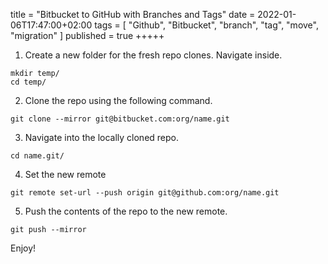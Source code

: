 title = "Bitbucket to GitHub with Branches and Tags"
date = 2022-01-06T17:47:00+02:00
tags = [
    "Github",
    "Bitbucket",
    "branch",
    "tag",
    "move",
    "migration"
]
published = true
+++++

1) Create a new folder for the fresh repo clones. Navigate inside.

```
mkdir temp/
cd temp/
```

2) Clone the repo using the following command.
```
git clone --mirror git@bitbucket.com:org/name.git
```

3) Navigate into the locally cloned repo.
```
cd name.git/
```

4) Set the new remote
```
git remote set-url --push origin git@github.com:org/name.git
```

5) Push the contents of the repo to the new remote.
```
git push --mirror
```

Enjoy!